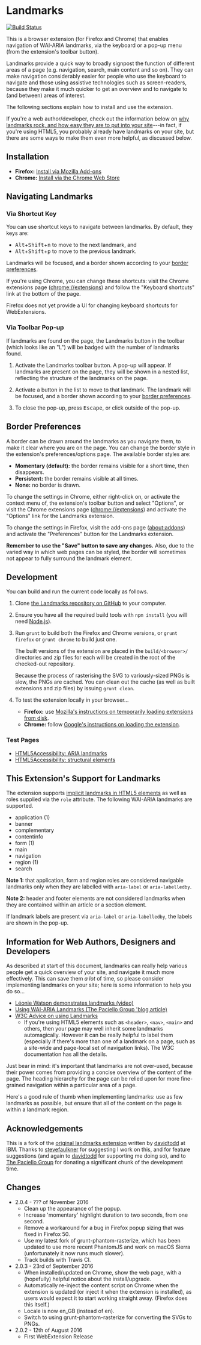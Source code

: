 Landmarks
=========

[![Build Status](https://travis-ci.org/matatk/landmarks.svg?branch=master)](https://travis-ci.org/matatk/landmarks)

This is a browser extension (for Firefox and Chrome) that enables navigation of WAI-ARIA landmarks, via the keyboard or a pop-up menu (from the extension's toolbar button).

Landmarks provide a quick way to broadly signpost the function of different areas of a page (e.g. navigation, search, main content and so on). They can make navigation considerably easier for people who use the keyboard to navigate and those using assistive technologies such as screen-readers, because they make it much quicker to get an overview and to navigate to (and between) areas of interest.

The following sections explain how to install and use the extension.

If you're a web author/developer, check out the information below on [why landmarks rock, and how easy they are to put into your site](#information-for-web-authors-designers-and-developers)---in fact, if you're using HTML5, you probably already have landmarks on your site, but there are some ways to make them even more helpful, as discussed below.

Installation
------------

- **Firefox:** [Install via Mozilla Add-ons](https://addons.mozilla.org/addon/landmarks/)
- **Chrome:** [Install via the Chrome Web Store](https://chrome.google.com/webstore/detail/landmark-navigation-via-k/ddpokpbjopmeeiiolheejjpkonlkklgp)

Navigating Landmarks
--------------------

### Via Shortcut Key

You can use shortcut keys to navigate between landmarks. By default, they keys are:

-   <kbd>Alt</kbd>+<kbd>Shift</kbd>+<kbd>n</kbd> to move to the next landmark, and
-   <kbd>Alt</kbd>+<kbd>Shift</kbd>+<kbd>p</kbd> to move to the previous landmark.

Landmarks will be focused, and a border shown according to your [border preferences](#border-preferences).

If you're using Chrome, you can change these shortcuts: visit the Chrome extensions page (<chrome://extensions>) and follow the "Keyboard shortcuts" link at the bottom of the page.

Firefox does not yet provide a UI for changing keyboard shortcuts for WebExtensions.

### Via Toolbar Pop-up

If landmarks are found on the page, the Landmarks button in the toolbar (which looks like an "L") will be badged with the number of landmarks found.

1.  Activate the Landmarks toolbar button. A pop-up will appear. If landmarks are present on the page, they will be shown in a nested list, reflecting the structure of the landmarks on the page.

2.  Activate a button in the list to move to that landmark. The landmark will be focused, and a border shown according to your [border preferences](#border-preferences).

3.  To close the pop-up, press <kbd>Escape</kbd>, or click outside of the pop-up.

Border Preferences
------------------

A border can be drawn around the landmarks as you navigate them, to make it clear where you are on the page. You can change the border style in the extension's preferences/options page. The available border styles are:

-   **Momentary (default):** the border remains visible for a short time, then disappears.
-   **Persistent:** the border remains visible at all times.
-   **None:** no border is drawn.

To change the settings in Chrome, either right-click on, or activate the context menu of, the extension's toolbar button and select "Options", or visit the Chrome extensions page (<chrome://extensions>) and activate the "Options" link for the Landmarks extension.

To change the settings in Firefox, visit the add-ons page (<about:addons>) and activate the "Preferences" button for the Landmarks extension.

**Remember to use the "Save" button to save any changes.** Also, due to the varied way in which web pages can be styled, the border will sometimes not appear to fully surround the landmark element.

Development
-----------

You can build and run the current code locally as follows.

1.  Clone [the Landmarks repository on GitHub](https://github.com/matatk/landmarks) to your computer.

2.  Ensure you have all the required build tools with `npm install` (you will need [Node.js](https://nodejs.org/)).

3.  Run `grunt` to build both the Firefox and Chrome versions, or `grunt firefox` or `grunt chrome` to build just one.

    The built versions of the extension are placed in the `build/<browser>/` directories and zip files for each will be created in the root of the checked-out repository.

    Because the process of rasterising the SVG to variously-sized PNGs is slow, the PNGs are cached. You can clean out the cache (as well as built extensions and zip files) by issuing `grunt clean`.

4.  To test the extension locally in your browser...
    -   **Firefox:** use [Mozilla's instructions on temporarily loading extensions from disk](https://developer.mozilla.org/en-US/Add-ons/WebExtensions/Packaging_and_installation#Loading_from_disk).
    -   **Chrome:** follow [Google's instructions on loading the extension](https://developer.chrome.com/extensions/getstarted#unpacked).

### Test Pages

-   [HTML5Accessibility: ARIA landmarks](http://www.html5accessibility.com/tests/roles-land.html)
-   [HTML5Accessibility: structural elements](http://www.html5accessibility.com/tests/structural-elements.html)

This Extension's Support for Landmarks
--------------------------------------

The extension supports [implicit landmarks in HTML5 elements](http://www.w3.org/html/wg/drafts/html/master/dom.html#sec-strong-native-semantics) as well as roles supplied via the `role` attribute. The following WAI-ARIA landmarks are supported.

-   application (1)
-   banner
-   complementary
-   contentinfo
-   form (1)
-   main
-   navigation
-   region (1)
-   search

**Note 1:** that application, form and region roles are considered navigable landmarks only when they are labelled with `aria-label` or `aria-labelledby`.

**Note 2:** header and footer elements are not considered landmarks when they are contained within an article or a section element.

If landmark labels are present via `aria-label` or `aria-labelledby`, the labels are shown in the pop-up.

Information for Web Authors, Designers and Developers
-----------------------------------------------------

As described at start of this document, landmarks can really help various people get a quick overview of your site, and navigate it much more effectively. This can save them *a lot* of time, so please consider implementing landmarks on your site; here is some information to help you do so...

-   [Léonie Watson demonstrates landmarks (video)](https://www.youtube.com/watch?v=IhWMou12_Vk)
-   [Using WAI-ARIA Landmarks (The Paciello Group 'blog article)](https://www.paciellogroup.com/blog/2013/02/using-wai-aria-landmarks-2013/)
-   [W3C Advice on using Landmarks](http://www.w3.org/TR/WCAG20-TECHS/ARIA11.html)
    -   If you're using HTML5 elements such as `<header>`, `<nav>`, `<main>` and others, then your page may well inherit some landmarks automagically. However it can be really helpful to label them (especially if there's more than one of a landmark on a page, such as a site-wide and page-local set of navigation links). The W3C documentation has all the details.

Just bear in mind: it's important that landmarks are not over-used, because their power comes from providing a concise overview of the content of the page. The heading hierarchy for the page can be relied upon for more fine-grained navigation within a particular area of a page.

Here's a good rule of thumb when implementing landmarks: use as few landmarks as possible, but ensure that all of the content on the page is within a landmark region.

Acknowledgements
----------------

This is a fork of the [original landmarks extension](https://github.com/davidtodd/landmarks) written by [davidtodd](https://github.com/davidtodd) at IBM. Thanks to [stevefaulkner](https://github.com/stevefaulkner) for suggesting I work on this, and for feature suggestions (and again to [davidtodd](https://github.com/davidtodd) for supporting me doing so), and to [The Paciello Group](https://www.paciellogroup.com) for donating a significant chunk of the development time.

Changes
-------

-   2.0.4 - ??? of November 2016
    * Clean up the appearance of the popup.
    * Increase 'momentary' highlight duration to two seconds, from one second.
    * Remove a workaround for a bug in Firefox popup sizing that was fixed in Firefox 50.
    * Use my latest fork of grunt-phantom-rasterize, which has been updated to use more recent PhantomJS and work on macOS Sierra (unfortunately it now runs much slower).
    * Track builds with Travis CI.
-   2.0.3 - 23rd of September 2016
    * When installed/updated on Chrome, show the web page, with a (hopefully) helpful notice about the install/upgrade.
    * Automatically re-inject the content script on Chrome when the extension is updated (or inject it when the extension is installed), as users would expect it to start working straight away. (Firefox does this itself.)
    * Locale is now en_GB (instead of en).
    * Switch to using grunt-phantom-rasterize for converting the SVGs to PNGs.
-   2.0.2 - 12th of August 2016
    * First WebExtension Release
